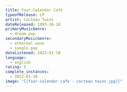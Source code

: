 ```yaml
---
title: Four-Calendar Café
typeofRelease: LP
artist: Cocteau Twins
dateReleased: 1993-10-18
primaryMusicGenre:
  - dream pop
secondaryMusicGenre:
  - ethereal wave
  - jangle pop
dateListened: 2022-01-10
language:
  - english
rating: 5
complete_instances:
  - 2022-01-10
image: "[[four-calendar cafe - cocteau twins.jpg]]"
---
```

